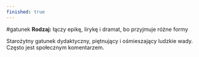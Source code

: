 ```yaml
---
finished: true
---
```

#gatunek 
**Rodzaj:** łączy epikę, lirykę i dramat, bo przyjmuje różne formy

Starożytny gatunek dydaktyczny, piętnujący i ośmieszający ludzkie wady. Często jest społecznym komentarzem.